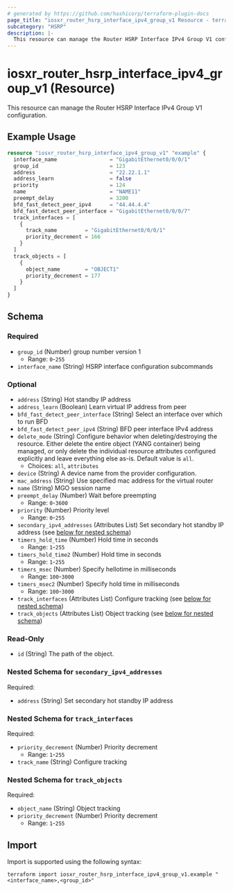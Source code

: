 ```yaml
---
# generated by https://github.com/hashicorp/terraform-plugin-docs
page_title: "iosxr_router_hsrp_interface_ipv4_group_v1 Resource - terraform-provider-iosxr"
subcategory: "HSRP"
description: |-
  This resource can manage the Router HSRP Interface IPv4 Group V1 configuration.
---
```


# iosxr_router_hsrp_interface_ipv4_group_v1 (Resource)

This resource can manage the Router HSRP Interface IPv4 Group V1 configuration.

## Example Usage

```terraform
resource "iosxr_router_hsrp_interface_ipv4_group_v1" "example" {
  interface_name                 = "GigabitEthernet0/0/0/1"
  group_id                       = 123
  address                        = "22.22.1.1"
  address_learn                  = false
  priority                       = 124
  name                           = "NAME11"
  preempt_delay                  = 3200
  bfd_fast_detect_peer_ipv4      = "44.44.4.4"
  bfd_fast_detect_peer_interface = "GigabitEthernet0/0/0/7"
  track_interfaces = [
    {
      track_name         = "GigabitEthernet0/0/0/1"
      priority_decrement = 166
    }
  ]
  track_objects = [
    {
      object_name        = "OBJECT1"
      priority_decrement = 177
    }
  ]
}
```

<!-- schema generated by tfplugindocs -->
## Schema

### Required

- `group_id` (Number) group number version 1
  - Range: `0`-`255`
- `interface_name` (String) HSRP interface configuration subcommands

### Optional

- `address` (String) Hot standby IP address
- `address_learn` (Boolean) Learn virtual IP address from peer
- `bfd_fast_detect_peer_interface` (String) Select an interface over which to run BFD
- `bfd_fast_detect_peer_ipv4` (String) BFD peer interface IPv4 address
- `delete_mode` (String) Configure behavior when deleting/destroying the resource. Either delete the entire object (YANG container) being managed, or only delete the individual resource attributes configured explicitly and leave everything else as-is. Default value is `all`.
  - Choices: `all`, `attributes`
- `device` (String) A device name from the provider configuration.
- `mac_address` (String) Use specified mac address for the virtual router
- `name` (String) MGO session name
- `preempt_delay` (Number) Wait before preempting
  - Range: `0`-`3600`
- `priority` (Number) Priority level
  - Range: `0`-`255`
- `secondary_ipv4_addresses` (Attributes List) Set secondary hot standby IP address (see [below for nested schema](#nestedatt--secondary_ipv4_addresses))
- `timers_hold_time` (Number) Hold time in seconds
  - Range: `1`-`255`
- `timers_hold_time2` (Number) Hold time in seconds
  - Range: `1`-`255`
- `timers_msec` (Number) Specify hellotime in milliseconds
  - Range: `100`-`3000`
- `timers_msec2` (Number) Specify hold time in milliseconds
  - Range: `100`-`3000`
- `track_interfaces` (Attributes List) Configure tracking (see [below for nested schema](#nestedatt--track_interfaces))
- `track_objects` (Attributes List) Object tracking (see [below for nested schema](#nestedatt--track_objects))

### Read-Only

- `id` (String) The path of the object.

<a id="nestedatt--secondary_ipv4_addresses"></a>
### Nested Schema for `secondary_ipv4_addresses`

Required:

- `address` (String) Set secondary hot standby IP address


<a id="nestedatt--track_interfaces"></a>
### Nested Schema for `track_interfaces`

Required:

- `priority_decrement` (Number) Priority decrement
  - Range: `1`-`255`
- `track_name` (String) Configure tracking


<a id="nestedatt--track_objects"></a>
### Nested Schema for `track_objects`

Required:

- `object_name` (String) Object tracking
- `priority_decrement` (Number) Priority decrement
  - Range: `1`-`255`

## Import

Import is supported using the following syntax:

```shell
terraform import iosxr_router_hsrp_interface_ipv4_group_v1.example "<interface_name>,<group_id>"
```
